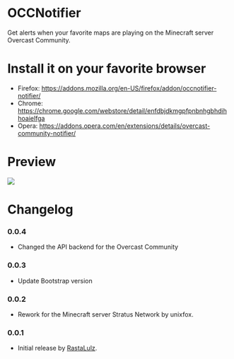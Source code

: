 # OCCNotifier
Get alerts when your favorite maps are playing on the Minecraft server Overcast Community.

# Install it on your favorite browser
* Firefox: https://addons.mozilla.org/en-US/firefox/addon/occnotifier-notifier/
* Chrome: https://chrome.google.com/webstore/detail/enfdbjdkmgpfpnbnhgbhdihhoaielfga
* Opera: https://addons.opera.com/en/extensions/details/overcast-community-notifier/

# Preview
![](https://i.imgur.com/Kymq6Tr.png)

# Changelog
### 0.0.4
* Changed the API backend for the Overcast Community
### 0.0.3
* Update Bootstrap version
### 0.0.2
* Rework for the Minecraft server Stratus Network by unixfox.
### 0.0.1 
* Initial release by [RastaLulz](https://github.com/joshfoskett).